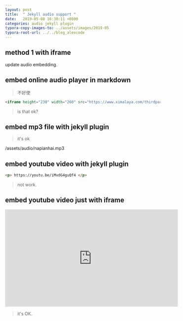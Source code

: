 ```yaml
---
layout: post
title:  " Jekyll audio support "
date:   2019-05-08 16:30:11 +0800
categories: audio jekyll plugin
typora-copy-images-to: ../assets/images/2019-05
typora-root-url: ../../blog_alexcode
---
```



## method 1 with iframe
update audio embedding.

## embed online audio player in markdown

> 不好使

```html
<iframe height="230" width="260" src="https://www.ximalaya.com/thirdparty/player/sound/player.html?id=156534134&type=red" frameborder=0 allowfullscreen></iframe>
```

> is that ok?

## embed mp3 file with jekyll plugin
> it's ok

<p>/assets/audio/napianhai.mp3</p>

## embed youtube video with jekyll plugin

```html
<p> https://youtu.be/iMvdG4guQf4 </p>
```
> not work.

## embed youtube video just with iframe

<iframe width="560" height="315" src="https://www.youtube.com/embed/iMvdG4guQf4" frameborder="0" allow="accelerometer; autoplay; encrypted-media; gyroscope; picture-in-picture" allowfullscreen></iframe>

> it's OK.
